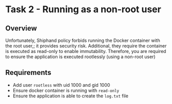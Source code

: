 # Task 2 - Running as a non-root user
## Overview
Unfortunately, Shiphand policy forbids running the Docker container with the root user,; it provides security risk. Additional, they require the container is executed as read-only to enable immutability. Therefore, you are required to ensure the application is executed rootlessly (using a non-root user)

## Requirements
- Add user `rootless` with uid 1000 and gid 1000
- Ensure docker container is running with `read-only`
- Ensure the application is able to create the `log.txt` file